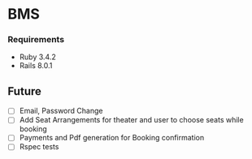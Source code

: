 # BMS

### Requirements

* Ruby 3.4.2
* Rails 8.0.1

## Future

- [ ] Email, Password Change
- [ ] Add Seat Arrangements for theater and user to choose seats while booking
- [ ] Payments and Pdf generation for Booking confirmation
- [ ] Rspec tests
